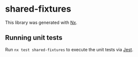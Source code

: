 # shared-fixtures

This library was generated with [Nx](https://nx.dev).

## Running unit tests

Run `nx test shared-fixtures` to execute the unit tests via [Jest](https://jestjs.io).
